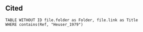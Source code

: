 ## Cited
```dataview
TABLE WITHOUT ID file.folder as Folder, file.link as Title
WHERE contains(Ref, "Heuser_1979")
```

